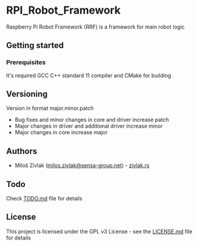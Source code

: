 # RPI_Robot_Framework
Raspberry Pi Robot Framework (RRF) is a framework for main robot logic

## Getting started

### Prerequisites
It's required GCC C++ standard 11 compiler  and CMake for building

## Versioning
Version in format major.minor.patch
- Bug fixes and minor changes in core and driver increase patch
- Major changes in driver and additional driver increase minor
- Major changes in core increase major

## Authors
- Miloš Zivlak (milos.zivlak@sensa-group.net) - [zivlak.rs](http://zivlak.rs)

## Todo
Check [TODO.md](https://github.com/Elektropioneer/RPI_Robot_Framework/TODO.md) file for details

## License
This project is licensed under the GPL v3 License - see the [LICENSE.md](https://github.com/Elektropioneer/RPI_Robot_Framework/LICENSE.md) file for details
